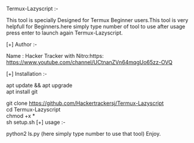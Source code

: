 
Termux-Lazyscript :-

This tool is specially Designed for Termux Beginner users.This tool is very helpfull for Beginners.here simply type number of tool to use after usage press enter to launch again Termux-Lazyscript.

[+] Author :-

Name : Hacker Tracker with Nitro:https: https://www.youtube.com/channel/UCtnanZVn64mqgUo65zz-OVQ

[+] Installation :-

apt update && apt upgrade <br>
apt install git   

git clone https://github.com/Hackertrackersj/Termux-Lazyscript <br>
cd Termux-Lazyscript <br>
chmod +x * <br>
sh setup.sh
[+] usage :-

python2 ls.py
(here simply type number to use that tool)
Enjoy.
